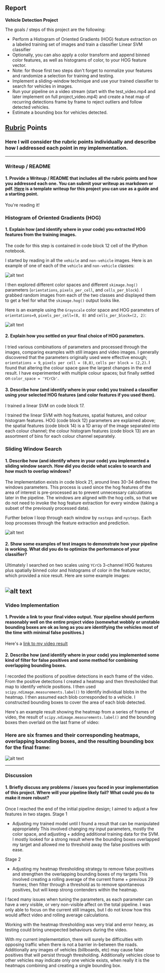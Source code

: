 ## Report


**Vehicle Detection Project**

The goals / steps of this project are the following:

* Perform a Histogram of Oriented Gradients (HOG) feature extraction on a labeled training set of images and train a classifier Linear SVM classifier
* Optionally, you can also apply a color transform and append binned color features, as well as histograms of color, to your HOG feature vector. 
* Note: for those first two steps don't forget to normalize your features and randomize a selection for training and testing.
* Implement a sliding-window technique and use your trained classifier to search for vehicles in images.
* Run your pipeline on a video stream (start with the test_video.mp4 and later implement on full project_video.mp4) and create a heat map of recurring detections frame by frame to reject outliers and follow detected vehicles.
* Estimate a bounding box for vehicles detected.

[//]: # (Image References)
[image1]: ./figures/classes.png
[image2]: ./figures/hog_extract.png
[image3]: ./figures/boundingboxes.png
[image4]: ./figures/pipeline.png
[image5]: ./figures/heatmaps.png
[video1]: ./project_video.mp4

## [Rubric](https://review.udacity.com/#!/rubrics/513/view) Points
### Here I will consider the rubric points individually and describe how I addressed each point in my implementation.  

---
### Writeup / README

#### 1. Provide a Writeup / README that includes all the rubric points and how you addressed each one.  You can submit your writeup as markdown or pdf.  [Here](https://github.com/udacity/CarND-Vehicle-Detection/blob/master/writeup_template.md) is a template writeup for this project you can use as a guide and a starting point.  

You're reading it!

### Histogram of Oriented Gradients (HOG)

#### 1. Explain how (and identify where in your code) you extracted HOG features from the training images.

The code for this step is contained in code block 12 cell of the IPython notebook.

I started by reading in all the `vehicle` and `non-vehicle` images.  Here is an example of one of each of the `vehicle` and `non-vehicle` classes:

![alt text][image1]

I then explored different color spaces and different `skimage.hog()` parameters (`orientations`, `pixels_per_cell`, and `cells_per_block`).  I grabbed random images from each of the two classes and displayed them to get a feel for what the `skimage.hog()` output looks like.

Here is an example using the `Grayscale` color space and HOG parameters of `orientations=9`, `pixels_per_cell=(8, 8)` and `cells_per_block=(2, 2)`:


![alt text][image2]

#### 2. Explain how you settled on your final choice of HOG parameters.

I tried various combinations of parameters and processed through the images, comparing examples with still images and video images.  I generally discovered that the parameters originally used were effective enough; `orientations = 9`, `pixels per cell = (8,8)`, `cells per block = (2,2)`.  I found that altering the colour space gave the largest changes in the end result.  I have experimented with multiple colour spaces; but finally settled on `color_space = 'YCrCb'`.

#### 3. Describe how (and identify where in your code) you trained a classifier using your selected HOG features (and color features if you used them).

I trained a linear SVM on code block 17.

I trained the linear SVM with hog features, spatial features, and colour histogram features.  HOG (code block 12) parameters are explained above; the spatial features (code block 14) is a 1D array of the image separated into each colour channel; the colour histogram features (code block 13) are an assortment of bins for each colour channel separately.

### Sliding Window Search

#### 1. Describe how (and identify where in your code) you implemented a sliding window search.  How did you decide what scales to search and how much to overlap windows?

The implementation exists in code block 21, around lines 30-34 defines the windows parameters.  This process is used since the hog features of the area of interest is pre-processed as to prevent unnecessary calculations later in the pipeline.  The windows are aligned with the hog cells, so that we do not need to invoke the hog feature extraction for every window (taking a subset of the previously processed data).

Further below I loop through each window by `nxsteps` and `nysteps`.  Each loop processes through the feature extraction and prediction.

![alt text][image3]

#### 2. Show some examples of test images to demonstrate how your pipeline is working.  What did you do to optimize the performance of your classifier?

Ultimately I searched on two scales using `YCrCb` 3-channel HOG features plus spatially binned color and histograms of color in the feature vector, which provided a nice result.  Here are some example images:

![alt text][image4]
---

### Video Implementation

#### 1. Provide a link to your final video output.  Your pipeline should perform reasonably well on the entire project video (somewhat wobbly or unstable bounding boxes are ok as long as you are identifying the vehicles most of the time with minimal false positives.)
Here's a [link to my video result](./out_project_video.mp4)


#### 2. Describe how (and identify where in your code) you implemented some kind of filter for false positives and some method for combining overlapping bounding boxes.

I recorded the positions of positive detections in each frame of the video.  From the positive detections I created a heatmap and then thresholded that map to identify vehicle positions.  I then used `scipy.ndimage.measurements.label()` to identify individual blobs in the heatmap.  I then assumed each blob corresponded to a vehicle.  I constructed bounding boxes to cover the area of each blob detected.  

Here's an example result showing the heatmap from a series of frames of video, the result of `scipy.ndimage.measurements.label()` and the bounding boxes then overlaid on the last frame of video:

### Here are six frames and their corresponding heatmaps, overlapping bounding boxes, and the resulting bounding box for the final frame:

![alt text][image5]

---

### Discussion

#### 1. Briefly discuss any problems / issues you faced in your implementation of this project.  Where will your pipeline likely fail?  What could you do to make it more robust?

Once I reached the end of the initial pipeline design; I aimed to adjust a few features in two stages.
Stage 1
* Adjusting my trained model until I found a result that can be manipulated appropriately
This involved changing my input parameters, mostly the color space, and adjusting + adding additional training data for the SVM.  I mostly looked for a strong result where the bounding boxes overlapped my target and allowed me to threshold away the false positives with ease.

Stage 2
* Adjusting my heatmap thresholding strategy to remove false positives and strengthen the overlapping bounding boxes of my targets
This involved creating a rolling average of the current frame + previous 29 frames; then filter through a threshold as to remove spontaneous positives, but will keep strong contenders within the heatmap.

I faced many issues when tuning the parameters, as each parameter can have a very visible, or very non-visible affect on the total pipeline.  I was only able to focus on the current still images, but I do not know how this would affect video and rolling average calculations.

Working with the heatmap thresholding was very trial and error heavy, as testing could bring unexpected behaviours during the video.

With my current implementation, there will surely be difficulties with opposing traffic when there is not a barrier in-between the roads.  Additionally any images of vehicles (billboards, etc) may cause false positives that will persist through thresholding.  Additionally vehicles close to other vehicles may indicate only one vehicle exists, when really it is the heatmaps combining and creating a single bounding box.

